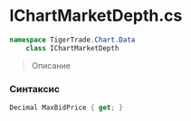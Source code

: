 
# IChartMarketDepth.cs
```csharp
namespace TigerTrade.Chart.Data  
    class IChartMarketDepth
```

> Описание

### Синтаксис
```csharp
Decimal MaxBidPrice { get; }
```
